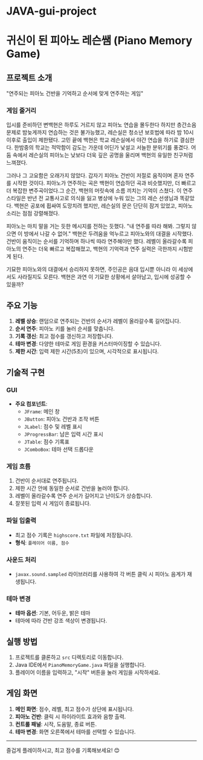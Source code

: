 ﻿# JAVA-gui-project
# 귀신이 된 피아노 레슨쌤 (Piano Memory Game)

## 프로젝트 소개
"연주되는 피아노 건반을 기억하고 순서에 맞게 연주하는 게임"

### 게임 줄거리
입시를 준비하던 변백현은 하루도 거르지 않고 피아노 연습을 몰두한다 하지만 층간소음 문제로 밤늦게까지 연습하는 것은 불가능했고, 레슨실은 청소년 보호법에 따라 밤 10시 이후로 출입이 제한됐다. 고민 끝에 백현은 학교 레슨실에서 야간 연습을 하기로 결심한다. 한밤중의 학교는 적막함이 감도는 가운데 어딘가 낯설고 서늘한 분위기를 풍겼다. 어둠 속에서 레슨실의 피아노는 낮보다 더욱 깊은 공명을 울리며 백현의 유일한 친구처럼 느껴졌다.

그러나 그 고요함은 오래가지 않았다. 갑자기 피아노 건반이 저절로 움직이며 혼자 연주를 시작한 것이다. 피아노가 연주하는 곡은 백현이 연습하던 곡과 비슷했지만, 더 빠르고 더 복잡한 변주곡이었다.그 순간, 백현의 머릿속에 소름 끼치는 기억이 스쳤다. 이 연주 스타일은 반년 전 교통사고로 의식을 잃고 병상에 누워 있는 그의 레슨 선생님과 똑같았다. 백현은 공포에 휩싸여 도망치려 했지만, 레슨실의 문은 단단히 잠겨 있었고, 피아노 소리는 점점 강렬해졌다.

피아노는 마치 말을 거는 듯한 메시지를 전하는 듯했다.
"내 연주를 따라 해봐. 그렇지 않으면 이 방에서 나갈 수 없어."
백현은 두려움을 억누르고 피아노와의 대결을 시작했다. 건반이 움직이는 순서를 기억하며 하나씩 따라 연주해야만 했다. 레벨이 올라갈수록 피아노의 연주는 더욱 빠르고 복잡해졌고, 백현의 기억력과 연주 실력은 극한까지 시험받게 된다.

 기묘한 피아노와의 대결에서 승리하지 못하면, 주인공은 음대 입시뿐 아니라 이 세상에서도 사라질지도 모른다. 백현은 과연 이 기묘한 상황에서 살아남고, 입시에 성공할 수 있을까?



## 주요 기능
1. **레벨 상승**: 랜덤으로 연주되는 건반의 순서가 레벨이 올라갈수록 길어집니다.
2. **순서 연주**: 피아노 키를 눌러 순서를 맞춥니다.
3. **기록 갱신**: 최고 점수를 갱신하고 저장합니다.
4. **테마 변경**: 다양한 테마로 게임 환경을 커스터마이징할 수 있습니다.
5. **제한 시간**: 입력 제한 시간(5초)이 있으며, 시각적으로 표시됩니다.

## 기술적 구현
### GUI
- **주요 컴포넌트**:
  - `JFrame`: 메인 창
  - `JButton`: 피아노 건반과 조작 버튼
  - `JLabel`: 점수 및 레벨 표시
  - `JProgressBar`: 남은 입력 시간 표시
  - `JTable`: 점수 기록표
  - `JComboBox`: 테마 선택 드롭다운

### 게임 흐름
1. 건반이 순서대로 연주됩니다.
2. 제한 시간 안에 동일한 순서로 건반을 눌러야 합니다.
3. 레벨이 올라갈수록 연주 순서가 길어지고 난이도가 상승합니다.
4. 잘못된 입력 시 게임이 종료됩니다.

### 파일 입출력
- 최고 점수 기록은 `highscore.txt` 파일에 저장됩니다.
- **형식**: `플레이어 이름, 점수`

### 사운드 처리
- `javax.sound.sampled` 라이브러리를 사용하여 각 버튼 클릭 시 피아노 음계가 재생됩니다.

### 테마 변경
- **테마 옵션**: 기본, 어두운, 밝은 테마
- 테마에 따라 건반 강조 색상이 변경됩니다.

## 실행 방법
1. 프로젝트를 클론하고 `src` 디렉토리로 이동합니다.
2. Java IDE에서 `PianoMemoryGame.java` 파일을 실행합니다.
3. 플레이어 이름을 입력하고, "시작" 버튼을 눌러 게임을 시작하세요.

## 게임 화면
1. **메인 화면**: 점수, 레벨, 최고 점수가 상단에 표시됩니다.
2. **피아노 건반**: 클릭 시 하이라이트 효과와 음향 출력.
3. **컨트롤 패널**: 시작, 도움말, 종료 버튼.
4. **테마 변경**: 화면 오른쪽에서 테마를 선택할 수 있습니다.

---

즐겁게 플레이하시고, 최고 점수를 기록해보세요! 😊
